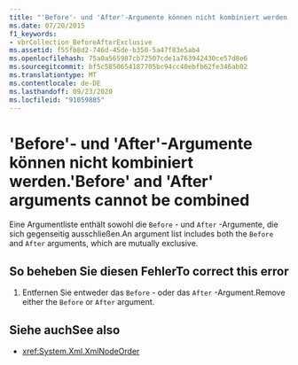 ```yaml
---
title: "'Before'- und 'After'-Argumente können nicht kombiniert werden."
ms.date: 07/20/2015
f1_keywords:
- vbrCollection_BeforeAfterExclusive
ms.assetid: f55fb8d2-746d-45de-b350-5a47f83e5ab4
ms.openlocfilehash: 75a0a565987cb72507cde1a763942430ce57d8e6
ms.sourcegitcommit: bf5c5850654187705bc94cc40ebfb62fe346ab02
ms.translationtype: MT
ms.contentlocale: de-DE
ms.lasthandoff: 09/23/2020
ms.locfileid: "91059885"
---
```

# <a name="before-and-after-arguments-cannot-be-combined"></a><span data-ttu-id="b6749-102">'Before'- und 'After'-Argumente können nicht kombiniert werden.</span><span class="sxs-lookup"><span data-stu-id="b6749-102">'Before' and 'After' arguments cannot be combined</span></span>

<span data-ttu-id="b6749-103">Eine Argumentliste enthält sowohl die `Before` - und `After` -Argumente, die sich gegenseitig ausschließen.</span><span class="sxs-lookup"><span data-stu-id="b6749-103">An argument list includes both the `Before` and `After` arguments, which are mutually exclusive.</span></span>  
  
## <a name="to-correct-this-error"></a><span data-ttu-id="b6749-104">So beheben Sie diesen Fehler</span><span class="sxs-lookup"><span data-stu-id="b6749-104">To correct this error</span></span>  
  
1. <span data-ttu-id="b6749-105">Entfernen Sie entweder das `Before` - oder das `After` -Argument.</span><span class="sxs-lookup"><span data-stu-id="b6749-105">Remove either the `Before` or `After` argument.</span></span>  
  
## <a name="see-also"></a><span data-ttu-id="b6749-106">Siehe auch</span><span class="sxs-lookup"><span data-stu-id="b6749-106">See also</span></span>

- <xref:System.Xml.XmlNodeOrder>

